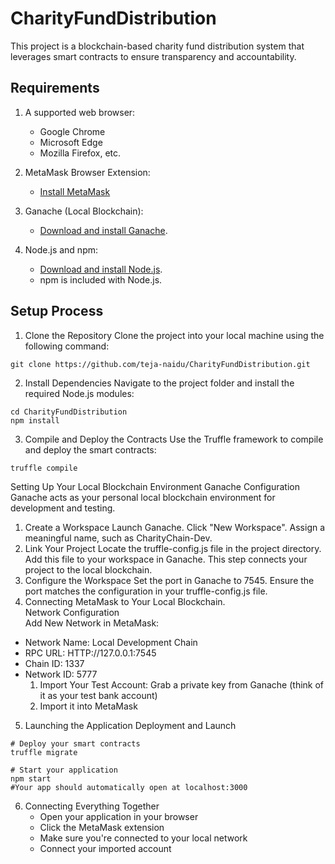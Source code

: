 # CharityFundDistribution

This project is a blockchain-based charity fund distribution system that leverages smart contracts to ensure transparency and accountability.

## Requirements
1. A supported web browser:
   - Google Chrome
   - Microsoft Edge
   - Mozilla Firefox, etc.
2. MetaMask Browser Extension:
   - [Install MetaMask](https://metamask.io/)
     
3. Ganache (Local Blockchain):  
   - [Download and install Ganache](https://trufflesuite.com/ganache/).  

4. Node.js and npm:  
   - [Download and install Node.js](https://nodejs.org/).  
   - npm is included with Node.js.  


## Setup Process

1. Clone the Repository
Clone the project into your local machine using the following command:
```
git clone https://github.com/teja-naidu/CharityFundDistribution.git
```
2. Install Dependencies
Navigate to the project folder and install the required Node.js modules:

```
cd CharityFundDistribution
npm install
```
3. Compile and Deploy the Contracts
Use the Truffle framework to compile and deploy the smart contracts:
```
truffle compile
```
Setting Up Your Local Blockchain Environment
Ganache Configuration
Ganache acts as your personal local blockchain environment for development and testing.

1. Create a Workspace
Launch Ganache.
Click "New Workspace".
Assign a meaningful name, such as CharityChain-Dev.
2. Link Your Project
Locate the truffle-config.js file in the project directory.
Add this file to your workspace in Ganache.
This step connects your project to the local blockchain.
3. Configure the Workspace
Set the port in Ganache to 7545.
Ensure the port matches the configuration in your truffle-config.js file.
4. Connecting MetaMask to Your Local Blockchain. <br />
Network Configuration <br />
Add New Network in MetaMask:
- Network Name: Local Development Chain
- RPC URL: HTTP://127.0.0.1:7545
- Chain ID: 1337
- Network ID: 5777
   1.	Import Your Test Account: Grab a private key from Ganache (think of it as your test bank account)
   2.	Import it into MetaMask
5. Launching the Application 
Deployment and Launch
```
# Deploy your smart contracts
truffle migrate
```
```
# Start your application
npm start
#Your app should automatically open at localhost:3000
```
6. Connecting Everything Together
   - Open your application in your browser
   - Click the MetaMask extension
   - Make sure you're connected to your local network
   - Connect your imported account
